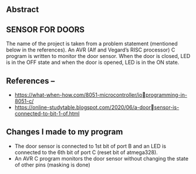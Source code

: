 ## Abstract
## SENSOR FOR DOORS
The name of the project is taken from a problem statement (mentioned below in the references).
An AVR (Alf and Vegard’s RISC processor) C program is 
written to monitor the door sensor. When the door is closed, 
LED is in the OFF state and when the door is opened, LED is 
in the ON state.
## References –
+ https://what-when-how.com/8051-microcontroller/ioprogramming-in-8051-c/
+ https://online-studytable.blogspot.com/2020/06/a-doorsensor-is-connected-to-bit-1-of.html
## Changes I made to my program
* The door sensor is connected to 1st bit of port B and an LED is connected to the 6th bit of port C (reset bit of atmega328).
* An AVR C program monitors the door sensor without changing the state of other pins (masking is done)


